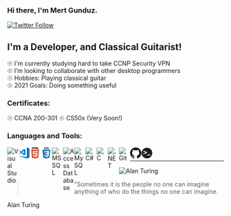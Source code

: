 ### Hi there, I'm Mert Gunduz.

[![Twitter Follow](https://img.shields.io/twitter/follow/RunnerMert?color=1DA1F2&logo=twitter&style=for-the-badge)](https://twitter.com/RunnerMert)

## I'm a Developer, and Classical Guitarist!

☉ I'm currently studying hard to take CCNP Security VPN <br>
☉ I’m looking to collaborate with other desktop programmers <br>
☉ Hobbies: Playing classical guitar <br>
☉ 2021 Goals: Doing something useful <br>

### Certificates:

☉ CCNA 200-301
☉ CS50x (Very Soon!)

### Languages and Tools:
<img align="left" alt="Visual Studio" width="26px" src="https://upload.wikimedia.org/wikipedia/commons/thumb/5/59/Visual_Studio_Icon_2019.svg/1200px-Visual_Studio_Icon_2019.svg.png"/>
<img align="left" alt="Visual Studio Code" width="26px" src="https://raw.githubusercontent.com/github/explore/80688e429a7d4ef2fca1e82350fe8e3517d3494d/topics/visual-studio-code/visual-studio-code.png" />
<img align="left" alt="HTML5" width="26px" src="https://raw.githubusercontent.com/github/explore/80688e429a7d4ef2fca1e82350fe8e3517d3494d/topics/html/html.png" />
<img align="left" alt="CSS3" width="26px" src="https://raw.githubusercontent.com/github/explore/80688e429a7d4ef2fca1e82350fe8e3517d3494d/topics/css/css.png" />
<img align="left" alt="MSSQL" width="26px" src="https://www.mshowto.org/images/articles/2019/08/3204_3204_mssql-1-en-us-en-US.png" />
<img align="left" alt="Access Database" width="26px" src="https://upload.wikimedia.org/wikipedia/commons/thumb/f/f1/Microsoft_Office_Access_%282019-present%29.svg/1049px-Microsoft_Office_Access_%282019-present%29.svg.png" />
<img align="left" alt="MySQL" width="26px" src="http://www.onurbabur.com/wp-content/uploads/2020/09/MySQL-Logo.wine_.png" />
<img align="left" alt="C#" width="26px" src="https://www.cnjobs.dk/drupal/sites/default/files/2019-01/csharp-01.png" />
<img align="left" alt="C" width="26px" src="https://upload.wikimedia.org/wikipedia/commons/1/19/C_Logo.png"/>
<img align="left" alt=".NET" width="26px" src="https://upload.wikimedia.org/wikipedia/commons/thumb/a/a3/.NET_Logo.svg/456px-.NET_Logo.svg.png"/>
<img align="left" alt="Git" width="26px" src="https://git-scm.com/images/logos/downloads/Git-Icon-1788C.png" />
<img align="left" alt="GitHub" width="26px" src="https://raw.githubusercontent.com/github/explore/78df643247d429f6cc873026c0622819ad797942/topics/github/github.png" />
<img align="left" alt="Terminal" width="26px" src="https://raw.githubusercontent.com/github/explore/80688e429a7d4ef2fca1e82350fe8e3517d3494d/topics/terminal/terminal.png" />

<br>
<hr>

<img src="https://upload.wikimedia.org/wikipedia/commons/thumb/a/a1/Alan_Turing_Aged_16.jpg/220px-Alan_Turing_Aged_16.jpg" alt="Alan Turing">
<blockquote>“Sometimes it is the people no one can imagine anything of who do the things no one can imagine.</blockquote>
<p>Alan Turing</p>
